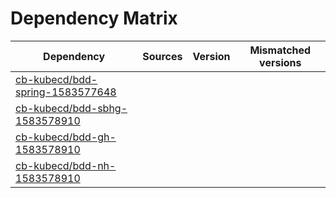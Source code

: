 # Dependency Matrix

Dependency | Sources | Version | Mismatched versions
---------- | ------- | ------- | -------------------
[cb-kubecd/bdd-spring-1583577648](https://github.com/cb-kubecd/bdd-spring-1583577648.git) |  | []() | 
[cb-kubecd/bdd-sbhg-1583578910](https://github.com/cb-kubecd/bdd-sbhg-1583578910.git) |  | []() | 
[cb-kubecd/bdd-gh-1583578910](https://github.com/cb-kubecd/bdd-gh-1583578910.git) |  | []() | 
[cb-kubecd/bdd-nh-1583578910](https://github.com/cb-kubecd/bdd-nh-1583578910.git) |  | []() | 
